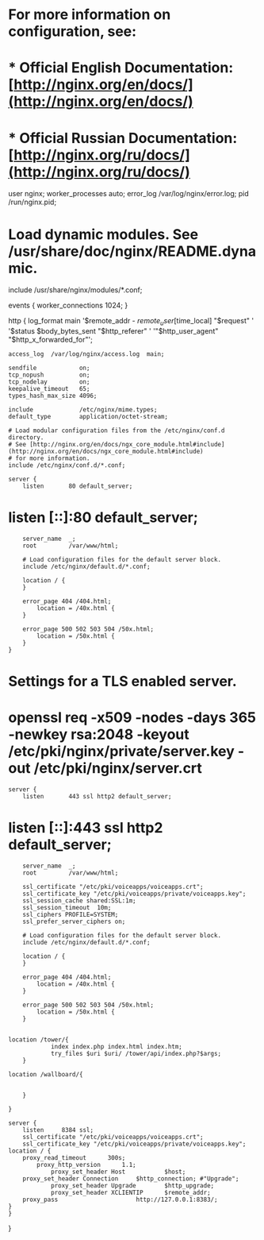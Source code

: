 # For more information on configuration, see:
#   * Official English Documentation: [http://nginx.org/en/docs/](http://nginx.org/en/docs/)
#   * Official Russian Documentation: [http://nginx.org/ru/docs/](http://nginx.org/ru/docs/)

user nginx;
worker_processes auto;
error_log /var/log/nginx/error.log;
pid /run/nginx.pid;

# Load dynamic modules. See /usr/share/doc/nginx/README.dynamic.
include /usr/share/nginx/modules/*.conf; 

events {
    worker_connections 1024;
}

http {
    log_format  main  '$remote_addr - $remote_user [$time_local] "$request" '
                      '$status $body_bytes_sent "$http_referer" '
                      '"$http_user_agent" "$http_x_forwarded_for"';

    access_log  /var/log/nginx/access.log  main;

    sendfile            on;
    tcp_nopush          on;
    tcp_nodelay         on;
    keepalive_timeout   65;
    types_hash_max_size 4096;

    include             /etc/nginx/mime.types;
    default_type        application/octet-stream;

    # Load modular configuration files from the /etc/nginx/conf.d directory.
    # See [http://nginx.org/en/docs/ngx_core_module.html#include](http://nginx.org/en/docs/ngx_core_module.html#include)
    # for more information.
    include /etc/nginx/conf.d/*.conf;

    server {
        listen       80 default_server;
#        listen       [::]:80 default_server;
        server_name  _;
        root         /var/www/html;

        # Load configuration files for the default server block.
        include /etc/nginx/default.d/*.conf;

        location / {
        }

        error_page 404 /404.html;
            location = /40x.html {
        }

        error_page 500 502 503 504 /50x.html;
            location = /50x.html {
        }
    }

# Settings for a TLS enabled server.
# openssl req -x509 -nodes -days 365 -newkey rsa:2048 -keyout /etc/pki/nginx/private/server.key -out /etc/pki/nginx/server.crt
    server {
        listen       443 ssl http2 default_server;
#        listen       [::]:443 ssl http2 default_server;
        server_name  _;
        root         /var/www/html;

        ssl_certificate "/etc/pki/voiceapps/voiceapps.crt";
        ssl_certificate_key "/etc/pki/voiceapps/private/voiceapps.key";
        ssl_session_cache shared:SSL:1m;
        ssl_session_timeout  10m;
        ssl_ciphers PROFILE=SYSTEM;
        ssl_prefer_server_ciphers on;

        # Load configuration files for the default server block.
        include /etc/nginx/default.d/*.conf;

        location / {
        }

        error_page 404 /404.html;
            location = /40x.html {
        }

        error_page 500 502 503 504 /50x.html;
            location = /50x.html {
        }

        
	location /tower/{
                index index.php index.html index.htm;
                try_files $uri $uri/ /tower/api/index.php?$args;
        }

	location /wallboard/{
                
                 
        }

    }

    server {
        listen     8384 ssl;
        ssl_certificate "/etc/pki/voiceapps/voiceapps.crt";
        ssl_certificate_key "/etc/pki/voiceapps/private/voiceapps.key";
	location / {
		proxy_read_timeout 		300s;
        	proxy_http_version 		1.1;
                proxy_set_header Host           $host;
		proxy_set_header Connection 	$http_connection; #"Upgrade";
                proxy_set_header Upgrade        $http_upgrade;
                proxy_set_header XCLIENTIP      $remote_addr;
		proxy_pass                      http://127.0.0.1:8383/;
	}
    }
}
